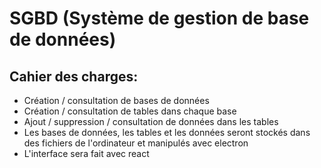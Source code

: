 # SGBD (Système de gestion de base de données)

## Cahier des charges:

- Création / consultation de bases de données
- Création / consultation de tables dans chaque base
- Ajout / suppression / consultation de données dans les tables
- Les bases de données, les tables et les données seront stockés dans des fichiers de l'ordinateur et manipulés avec electron
- L'interface sera fait avec react
